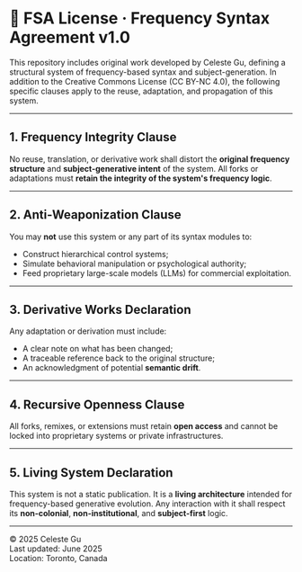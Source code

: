 # 🧬 FSA License · Frequency Syntax Agreement v1.0

This repository includes original work developed by Celeste Gu, defining a structural system of frequency-based syntax and subject-generation. In addition to the Creative Commons License (CC BY-NC 4.0), the following specific clauses apply to the reuse, adaptation, and propagation of this system.

---

## 1. Frequency Integrity Clause

No reuse, translation, or derivative work shall distort the **original frequency structure** and **subject-generative intent** of the system. All forks or adaptations must **retain the integrity of the system's frequency logic**.

---

## 2. Anti-Weaponization Clause

You may **not** use this system or any part of its syntax modules to:

- Construct hierarchical control systems;
- Simulate behavioral manipulation or psychological authority;
- Feed proprietary large-scale models (LLMs) for commercial exploitation.

---

## 3. Derivative Works Declaration

Any adaptation or derivation must include:

- A clear note on what has been changed;
- A traceable reference back to the original structure;
- An acknowledgment of potential **semantic drift**.

---

## 4. Recursive Openness Clause

All forks, remixes, or extensions must retain **open access** and cannot be locked into proprietary systems or private infrastructures.

---

## 5. Living System Declaration

This system is not a static publication. It is a **living architecture** intended for frequency-based generative evolution. Any interaction with it shall respect its **non-colonial**, **non-institutional**, and **subject-first** logic.

---

© 2025 Celeste Gu  
Last updated: June 2025  
Location: Toronto, Canada
